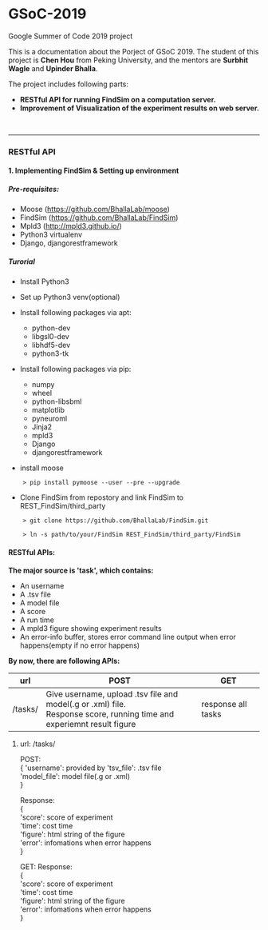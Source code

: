 
# GSoC-2019
Google Summer of Code 2019 project

This is a documentation about the Porject of GSoC 2019. The student of this project is **Chen Hou** from Peking University, and the mentors are **Surbhit Wagle** and **Upinder Bhalla**.

The project includes following parts:
- **RESTful API for running FindSim on a computation server.**
- **Improvement of Visualization of the experiment results on web server.**
<br>

------

### RESTful API

#### 1. Implementing FindSim & Setting up environment

##### Pre-requisites:

- Moose (https://github.com/BhallaLab/moose)
- FindSim (https://github.com/BhallaLab/FindSim)
- Mpld3 (http://mpld3.github.io/)
- Python3 virtualenv
- Django, djangorestframework

##### Turorial
- Install Python3
- Set up Python3 venv(optional)
- Install following packages via apt:
    + python-dev 
    + libgsl0-dev 
    + libhdf5-dev 
    + python3-tk 
- Install following packages via pip:  
    + numpy
    + wheel
    + python-libsbml
    + matplotlib
    + pyneuroml
    + Jinja2
    + mpld3
    + Django
    + djangorestframework

- install moose
```
    > pip install pymoose --user --pre --upgrade
```
- Clone FindSim from repostory and link FindSim to REST_FindSim/third_party
```
    > git clone https://github.com/BhallaLab/FindSim.git

    > ln -s path/to/your/FindSim REST_FindSim/third_party/FindSim
```

#### RESTful APIs:


**The major source is 'task', which contains:**
 
 - An username
 - A .tsv file
 - A model file
 -  A score
 -  A run time
 -  A mpld3 figure showing experiment results
 -  An error-info buffer, stores error command line output when error happens(empty if no error happens)

**By now, there are following APIs:**  

|  url   | POST | GET | 
|  ----  | ----  | ---- |
| /tasks/ | Give username, upload .tsv file and model(.g or .xml) file.<br>Response score, running time and experiemnt result figure |  response all tasks|


1. url: /tasks/

    POST:  
    {
    'username': provided by 
    'tsv_file': .tsv file  
    'model_file': model file(.g or .xml)  
    }  


    Response:  
    {  
    'score': score of experiment  
    'time': cost time  
    'figure': html string of the figure  
    'error': infomations when error happens  
    }
    
    GET:
    Response:  
    {  
    'score': score of experiment  
    'time': cost time  
    'figure': html string of the figure  
    'error': infomations when error happens  
    }

